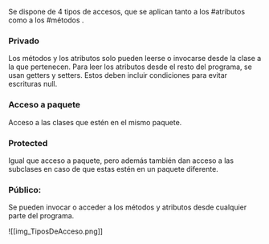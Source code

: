 Se dispone de 4 tipos de accesos, que se aplican tanto a los #atributos como a los #métodos .

### Privado
Los métodos y los atributos solo pueden leerse o invocarse desde la clase a la que pertenecen. Para leer los atributos desde el resto del programa, se usan getters y setters.
Estos deben incluir condiciones para evitar escrituras null.

### Acceso a paquete
Acceso a las clases que estén en el mismo paquete.

### Protected
Igual que acceso a paquete, pero además también dan acceso a las subclases en caso de que estas estén en un paquete diferente.

### Público:
Se pueden invocar o acceder a los métodos y atributos desde cualquier parte del programa.

![[img_TiposDeAcceso.png]]

